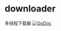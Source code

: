 # downloader
多线程下载器
[![GoDoc](https://godoc.org/github.com/iikira/downloader?status.svg)](https://godoc.org/github.com/iikira/downloader)
